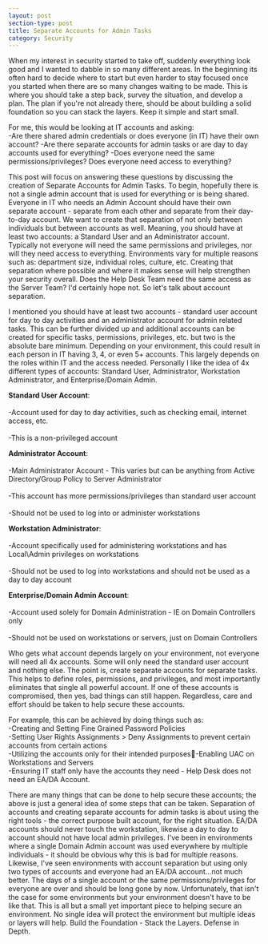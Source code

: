 ```yaml
---
layout: post
section-type: post
title: Separate Accounts for Admin Tasks
category: Security
---
```


When my interest in security started to take off, suddenly everything look good and I wanted to dabble in so many different areas.  In the beginning its often hard to decide where to start but even harder to stay focused once you started when there are so many changes waiting to be made.  This is where you should take a step back, survey the situation, and develop a plan.  The plan if you're not already there, should be about building a solid foundation so you can stack the layers.  Keep it simple and start small.  

For me, this would be looking at IT accounts and asking:  
-Are there shared admin credentials or does everyone (in IT) have their own account?
-Are there separate accounts for admin tasks or are day to day accounts used for everything?
-Does everyone need the same permissions/privileges?  Does everyone need access to everything?

This post will focus on answering these questions by discussing the creation of Separate Accounts for Admin Tasks.  To begin, hopefully there is not a single admin account that is used for everything or is being shared.  Everyone in IT who needs an Admin Account should have their own separate account - separate from each other and separate from their day-to-day account.  We want to create that separation of not only between individuals but between accounts as well.  Meaning, you should have at least two accounts: a Standard User and an Administrator account.  Typically not everyone will need the same permissions and privileges, nor will they need access to everything.  Environments vary for multiple reasons such as:  department size, individual roles, culture, etc.  Creating that separation where possible and where it makes sense will help strengthen your security overall.  Does the Help Desk Team need the same access as the Server Team?  I'd certainly hope not.  So let's talk about account separation.

I mentioned you should have at least two accounts - standard user account for day to day activities and an administrator account for admin related tasks.  This can be further divided up and additional accounts can be created for specific tasks, permissions, privileges, etc. but two is the absolute bare minimum.  Depending on your environment, this could result in each person in IT having 3, 4, or even 5+ accounts.  This largely depends on the roles within IT and the access needed.  Personally I like the idea of 4x different types of accounts:  Standard User, Administrator, Workstation Administrator, and Enterprise/Domain Admin.

<b>Standard User Account</b>:<br><br>
-Account used for day to day activities, such as checking email, internet access, etc.<br><br>
-This is a non-privileged account

<b>Administrator Account</b>:<br><br>
-Main Administrator Account - This varies but can be anything from Active Directory/Group Policy to Server Administrator<br><br>
-This account has more permissions/privileges than standard user account<br><br>
-Should not be used to log into or administer workstations

<b>Workstation Administrator</b>:<br><br>
-Account specifically used for administering workstations and has Local\Admin privileges on workstations<br><br>
-Should not be used to log into workstations and should not be used as a day to day account

<b>Enterprise/Domain Admin Account</b>:<br><br>
-Account used solely for Domain Administration - IE on Domain Controllers only<br><br>
-Should not be used on workstations or servers, just on Domain Controllers

Who gets what account depends largely on your environment, not everyone will need all 4x accounts.  Some will only need the standard user account and nothing else.  The point is, create separate accounts for separate tasks.  This helps to define roles, permissions, and privileges, and most importantly eliminates that single all powerful account.  If one of these accounts is compromised, then yes, bad things can still happen.  Regardless, care and effort should be taken to help secure these accounts. 

For example, this can be achieved by doing things such as:<br>
-Creating and Setting Fine Grained Password Policies<br>
-Setting User Rights Assignments > Deny Assignments to prevent certain accounts from certain actions<br>
-Utilizing the accounts only for their intended purposes-Enabling UAC on Workstations and Servers<br>
-Ensuring IT staff only have the accounts they need - Help Desk does not need an EA/DA Account.

There are many things that can be done to help secure these accounts; the above is just a general idea of some steps that can be taken.  Separation of accounts and creating separate accounts for admin tasks is about using the right tools - the correct purpose built account, for the right situation.  EA/DA accounts should never touch the workstation, likewise a day to day to account should not have local admin privileges.  I've been in environments where a single Domain Admin account was used everywhere by multiple individuals - it should be obvious why this is bad for multiple reasons.  Likewise, I've seen environments with account separation but using only two types of accounts and everyone had an EA/DA account...not much better.  The days of a single account or the same permissions/privileges for everyone are over and should be long gone by now. Unfortunately, that isn't the case for some environments but your environment doesn't have to be like that.  This is all but a small yet important piece to helping secure an environment.  No single idea will protect the environment but multiple ideas or layers will help.  Build the Foundation - Stack the Layers.  Defense in Depth.  


